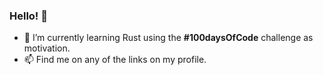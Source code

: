 ### Hello! 👋
- 🌱 I’m currently learning Rust using the **#100daysOfCode** challenge as motivation.
- 📫 Find me on any of the links on my profile.
 
<!--
**carlocarfora/carlocarfora** is a ✨ _special_ ✨ repository because its `README.md` (this file) appears on your GitHub profile.

Here are some ideas to get you started:

- 🔭 I’m currently working on ...
- 🌱 I’m currently learning ...
- 👯 I’m looking to collaborate on ...
- 🤔 I’m looking for help with ...
- 💬 Ask me about ...
- 📫 How to reach me: ...
- 😄 Pronouns: ...
- ⚡ Fun fact: ...
-->
